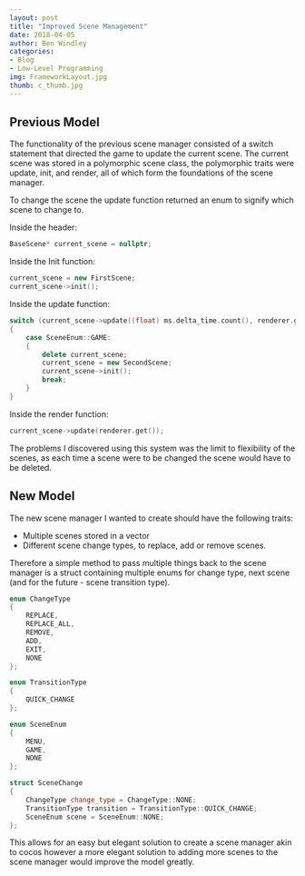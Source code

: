 ```yaml
---
layout: post
title: "Improved Scene Management"
date: 2018-04-05
author: Ben Windley
categories:
- Blog
- Low-Level Programming
img: FrameworkLayout.jpg
thumb: c_thumb.jpg
---
```


## Previous Model

The functionality of the previous scene manager consisted of a switch statement that directed the game to update the current scene. The current scene was stored in a polymorphic scene class, the polymorphic traits were update, init, and render, all of which form the foundations of the scene manager.

To change the scene the update function returned an enum to signify which scene to change to.

Inside the header:
```C++
BaseScene* current_scene = nullptr;
```
Inside the Init function:
```C++
current_scene = new FirstScene;
current_scene->init();
```
Inside the update function:
```C++
switch (current_scene->update((float) ms.delta_time.count(), renderer.get()))
{
	case SceneEnum::GAME:
	{
		delete current_scene;
		current_scene = new SecondScene;
		current_scene->init();
		break;
	}
}
```
Inside the render function:
```C++
current_scene->update(renderer.get());
```
The problems I discovered using this system was the limit to flexibility of the scenes, as each time a scene were to be changed the scene would have to be deleted.

## New Model

The new scene manager I wanted to create should have the following traits:
- Multiple scenes stored in a vector
- Different scene change types, to replace, add or remove scenes.

Therefore a simple method to pass multiple things back to the scene manager is a struct containing multiple enums for change type, next scene (and for the future - scene transition type).
```C++
enum ChangeType
{
	REPLACE,
	REPLACE_ALL,
	REMOVE,
	ADD,
	EXIT,
	NONE
};

enum TransitionType
{
	QUICK_CHANGE
};

enum SceneEnum
{
	MENU,
	GAME,
	NONE
};

struct SceneChange
{
	ChangeType change_type = ChangeType::NONE;
	TransitionType transition = TransitionType::QUICK_CHANGE;
	SceneEnum scene = SceneEnum::NONE;
};
```
This allows for an easy but elegant solution to create a scene manager akin to cocos however a more elegant solution to adding more scenes to the scene manager would improve the model greatly.